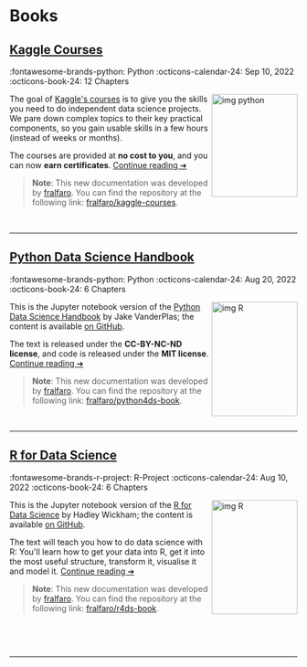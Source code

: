 # Books

## [Kaggle Courses](https://fralfaro.github.io/kaggle-courses/)

:fontawesome-brands-python: Python
:octicons-calendar-24: Sep 10, 2022
:octicons-book-24: 12 Chapters

[<img src="../images/kaggle3.png" alt="img python"
     width="150" height="180"  align="right" >](https://fralfaro.github.io/kaggle-courses/)

The goal of [Kaggle's courses](https://www.kaggle.com/learn) is to give you the skills you need to do independent data science projects. 
We pare down complex topics to their key practical components, so you gain usable skills in a few hours (instead of weeks or months).

The courses are provided at **no cost to you**, and you can now **earn certificates**. [Continue reading ➔](https://fralfaro.github.io/kaggle-courses/)

> **Note**: This new documentation was developed by [fralfaro](https://github.com/fralfaro). You can find the repository at the following link: [fralfaro/kaggle-courses](https://fralfaro.github.io/kaggle-courses/).

&nbsp;
&nbsp;

<hr size="30">

## [Python Data Science Handbook](https://fralfaro.github.io/python4ds-book/)

:fontawesome-brands-python: Python
:octicons-calendar-24: Aug 20, 2022
:octicons-book-24: 6 Chapters

[<img src="https://encrypted-tbn1.gstatic.com/images?q=tbn:ANd9GcTP2cEphZz7Nq5FCKv6a4XKPTNW2GfpQnUrr08mvkMgzGInnxsq" alt="img R" 
     width="150" height="200"  align="right" >](https://fralfaro.github.io/python4ds-book/)
This is the Jupyter notebook version of the [Python Data Science Handbook](http://shop.oreilly.com/product/0636920034919.do) by Jake VanderPlas; the content is available [on GitHub](https://github.com/jakevdp/PythonDataScienceHandbook).

The text is released under the **CC-BY-NC-ND license**, and code is released under the **MIT license**. [Continue reading ➔](https://fralfaro.github.io/python4ds-book/)

> **Note**: This new documentation was developed by [fralfaro](https://github.com/fralfaro). You can find the repository at the following link: [fralfaro/python4ds-book](https://github.com/fralfaro/python4ds-book).



&nbsp;
&nbsp;

<hr size="30">


## [R for Data Science](https://fralfaro.github.io/r4ds-book/)

:fontawesome-brands-r-project: R-Project
:octicons-calendar-24: Aug 10, 2022
:octicons-book-24: 6 Chapters

[<img src="https://d33wubrfki0l68.cloudfront.net/b88ef926a004b0fce72b2526b0b5c4413666a4cb/24a30/cover.png" alt="img R" 
     width="150" height="200"  align="right" >](https://fralfaro.github.io/r4ds-book/)
This is the Jupyter notebook version of the [R for Data Science](https://www.oreilly.com/library/view/r-for-data/9781491910382/) by Hadley Wickham; the content is available [on GitHub](https://github.com/hadley/r4ds).

The text will teach you how to do data science with R: You'll learn how to get your data into R, 
get it into the most useful structure, transform it, visualise it and model it. [Continue reading ➔](https://fralfaro.github.io/r4ds-book/)


> **Note**: This new documentation was developed by [fralfaro](https://github.com/fralfaro). You can find the repository at the following link: [fralfaro/r4ds-book](https://github.com/fralfaro/r4ds-book).

&nbsp;

&nbsp;


<hr size="30">

